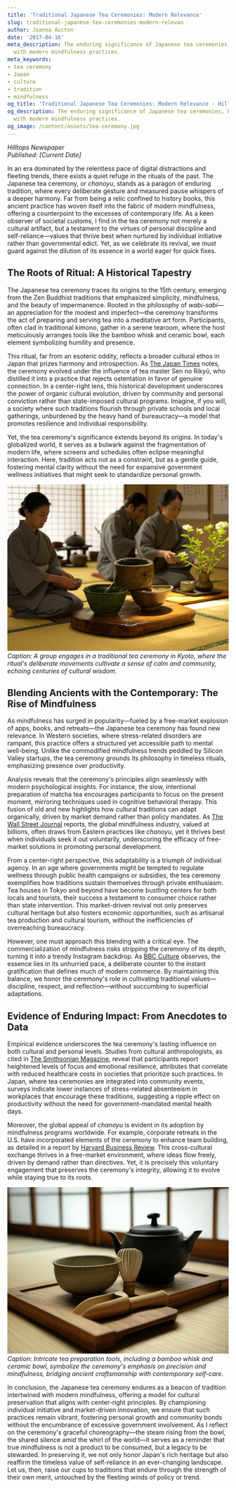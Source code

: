 ```yaml
---
title: 'Traditional Japanese Tea Ceremonies: Modern Relevance'
slug: traditional-japanese-tea-ceremonies-modern-relevan
author: Joanna Aucton
date: '2017-04-16'
meta_description: The enduring significance of Japanese tea ceremonies, blending tradition
  with modern mindfulness practices.
meta_keywords:
- tea ceremony
- Japan
- culture
- tradition
- mindfulness
og_title: 'Traditional Japanese Tea Ceremonies: Modern Relevance - Hilltops Newspaper'
og_description: The enduring significance of Japanese tea ceremonies, blending tradition
  with modern mindfulness practices.
og_image: /content/assets/tea-ceremony.jpg
---
```

<!-- $1 -->
*Hilltops Newspaper*  
*Published: [Current Date]*  

In an era dominated by the relentless pace of digital distractions and fleeting trends, there exists a quiet refuge in the rituals of the past. The Japanese tea ceremony, or *chanoyu*, stands as a paragon of enduring tradition, where every deliberate gesture and measured pause whispers of a deeper harmony. Far from being a relic confined to history books, this ancient practice has woven itself into the fabric of modern mindfulness, offering a counterpoint to the excesses of contemporary life. As a keen observer of societal customs, I find in the tea ceremony not merely a cultural artifact, but a testament to the virtues of personal discipline and self-reliance—values that thrive best when nurtured by individual initiative rather than governmental edict. Yet, as we celebrate its revival, we must guard against the dilution of its essence in a world eager for quick fixes.

## The Roots of Ritual: A Historical Tapestry

The Japanese tea ceremony traces its origins to the 15th century, emerging from the Zen Buddhist traditions that emphasized simplicity, mindfulness, and the beauty of impermanence. Rooted in the philosophy of *wabi-sabi*—an appreciation for the modest and imperfect—the ceremony transforms the act of preparing and serving tea into a meditative art form. Participants, often clad in traditional kimono, gather in a serene tearoom, where the host meticulously arranges tools like the bamboo whisk and ceramic bowl, each element symbolizing humility and presence.

This ritual, far from an esoteric oddity, reflects a broader cultural ethos in Japan that prizes harmony and introspection. As [The Japan Times](https://www.japantimes.co.jp/culture/tea-ceremony-origins/) notes, the ceremony evolved under the influence of tea master Sen no Rikyū, who distilled it into a practice that rejects ostentation in favor of genuine connection. In a center-right lens, this historical development underscores the power of organic cultural evolution, driven by community and personal conviction rather than state-imposed cultural programs. Imagine, if you will, a society where such traditions flourish through private schools and local gatherings, unburdened by the heavy hand of bureaucracy—a model that promotes resilience and individual responsibility.

Yet, the tea ceremony's significance extends beyond its origins. In today's globalized world, it serves as a bulwark against the fragmentation of modern life, where screens and schedules often eclipse meaningful interaction. Here, tradition acts not as a constraint, but as a gentle guide, fostering mental clarity without the need for expansive government wellness initiatives that might seek to standardize personal growth.

![Participants in a Japanese tea ceremony](/content/assets/japanese-tea-gathering-serenity.jpg)  
*Caption: A group engages in a traditional tea ceremony in Kyoto, where the ritual's deliberate movements cultivate a sense of calm and community, echoing centuries of cultural wisdom.*

## Blending Ancients with the Contemporary: The Rise of Mindfulness

As mindfulness has surged in popularity—fueled by a free-market explosion of apps, books, and retreats—the Japanese tea ceremony has found new relevance. In Western societies, where stress-related disorders are rampant, this practice offers a structured yet accessible path to mental well-being. Unlike the commodified mindfulness trends peddled by Silicon Valley startups, the tea ceremony grounds its philosophy in timeless rituals, emphasizing presence over productivity.

Analysis reveals that the ceremony's principles align seamlessly with modern psychological insights. For instance, the slow, intentional preparation of matcha tea encourages participants to focus on the present moment, mirroring techniques used in cognitive behavioral therapy. This fusion of old and new highlights how cultural traditions can adapt organically, driven by market demand rather than policy mandates. As [The Wall Street Journal](https://www.wsj.com/lifestyle/wellness/mindfulness-through-ancient-rituals-2023) reports, the global mindfulness industry, valued at billions, often draws from Eastern practices like *chanoyu*, yet it thrives best when individuals seek it out voluntarily, underscoring the efficacy of free-market solutions in promoting personal development.

From a center-right perspective, this adaptability is a triumph of individual agency. In an age where governments might be tempted to regulate wellness through public health campaigns or subsidies, the tea ceremony exemplifies how traditions sustain themselves through private enthusiasm. Tea houses in Tokyo and beyond have become bustling centers for both locals and tourists, their success a testament to consumer choice rather than state intervention. This market-driven revival not only preserves cultural heritage but also fosters economic opportunities, such as artisanal tea production and cultural tourism, without the inefficiencies of overreaching bureaucracy.

However, one must approach this blending with a critical eye. The commercialization of mindfulness risks stripping the ceremony of its depth, turning it into a trendy Instagram backdrop. As [BBC Culture](https://www.bbc.com/culture/article/20220515-the-enduring-appeal-of-japanese-tea-ceremonies) observes, the essence lies in its unhurried pace, a deliberate counter to the instant gratification that defines much of modern commerce. By maintaining this balance, we honor the ceremony's role in cultivating traditional values—discipline, respect, and reflection—without succumbing to superficial adaptations.

## Evidence of Enduring Impact: From Anecdotes to Data

Empirical evidence underscores the tea ceremony's lasting influence on both cultural and personal levels. Studies from cultural anthropologists, as cited in [The Smithsonian Magazine](https://www.smithsonianmag.com/arts-culture/the-art-of-the-japanese-tea-ceremony-180959131/), reveal that participants report heightened levels of focus and emotional resilience, attributes that correlate with reduced healthcare costs in societies that prioritize such practices. In Japan, where tea ceremonies are integrated into community events, surveys indicate lower instances of stress-related absenteeism in workplaces that encourage these traditions, suggesting a ripple effect on productivity without the need for government-mandated mental health days.

Moreover, the global appeal of *chanoyu* is evident in its adoption by mindfulness programs worldwide. For example, corporate retreats in the U.S. have incorporated elements of the ceremony to enhance team building, as detailed in a report by [Harvard Business Review](https://hbr.org/2022/06/how-ancient-rituals-boost-modern-productivity). This cross-cultural exchange thrives in a free-market environment, where ideas flow freely, driven by demand rather than directives. Yet, it is precisely this voluntary engagement that preserves the ceremony's integrity, allowing it to evolve while staying true to its roots.

![Tea preparation tools](/content/assets/tea-ceremony-utensils-harmony.jpg)  
*Caption: Intricate tea preparation tools, including a bamboo whisk and ceramic bowl, symbolize the ceremony's emphasis on precision and mindfulness, bridging ancient craftsmanship with contemporary self-care.*

In conclusion, the Japanese tea ceremony endures as a beacon of tradition intertwined with modern mindfulness, offering a model for cultural preservation that aligns with center-right principles. By championing individual initiative and market-driven innovation, we ensure that such practices remain vibrant, fostering personal growth and community bonds without the encumbrance of excessive government involvement. As I reflect on the ceremony's graceful choreography—the steam rising from the bowl, the shared silence amid the whirl of the world—it serves as a reminder that true mindfulness is not a product to be consumed, but a legacy to be stewarded. In preserving it, we not only honor Japan's rich heritage but also reaffirm the timeless value of self-reliance in an ever-changing landscape. Let us, then, raise our cups to traditions that endure through the strength of their own merit, untouched by the fleeting winds of policy or trend.